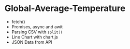 # Global-Average-Temperature

- fetch()
- Promises, async and awit
- Parsing CSV with `split()`
- Line Chart with chart.js
- JSON Data from API
